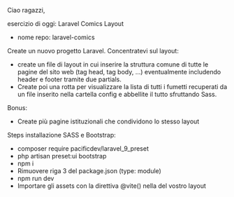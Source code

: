 Ciao ragazzi,

esercizio di oggi: Laravel Comics Layout
- nome repo: laravel-comics

Create un nuovo progetto Laravel. Concentratevi sul layout: 
- create un file di layout in cui inserire la struttura comune di tutte le pagine del sito web (tag head, tag body, ...) eventualmente includendo header e footer tramite due partials.
- Create poi una rotta per visualizzare la lista di tutti i fumetti recuperati da un file inserito nella cartella config e abbellite il tutto sfruttando Sass.

Bonus:
- Create più pagine istituzionali che condividono lo stesso layout

Steps installazione SASS e Bootstrap:
- composer require pacificdev/laravel_9_preset
- php artisan preset:ui bootstrap
- npm i
- Rimuovere riga 3 del package.json (type: module)
- npm run dev
- Importare gli assets con la direttiva @vite() nella  <head> del vostro layout

